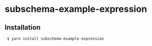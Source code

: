 subschema-example-expression
===

## Installation
```sh
 $ yarn install subschema-example-expression
```
